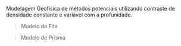 Modelagem Geofísica de métodos potenciais 
utilizando contraste de densidade constante e variável com a 
profunidade.

>Modelo de Fita

>Modelo de Prisma